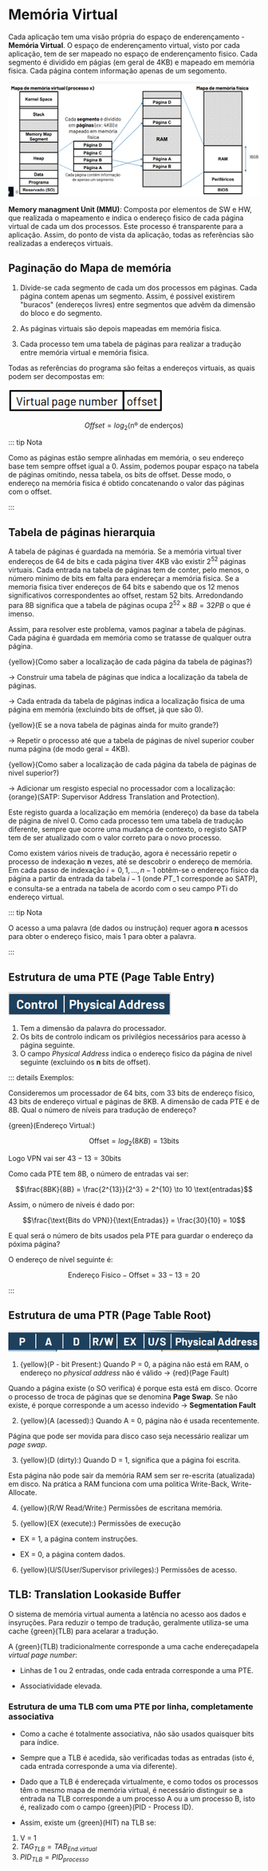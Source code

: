 # Memória Virtual

Cada aplicação tem uma visão própria do espaço de enderençamento - **Memória Virtual**. O espaço de enderençamento virtual, visto por cada aplicação, tem de ser mapeado no espaço de enderençamento fisico. Cada segmento é dividido em págias (em geral de 4KB) e mapeado em memória fisica. Cada página contem informação apenas de um segomento.

![vertical funcional](./img/img14.png)

**Memory managment Unit (MMU)**: Composta por elementos de SW e HW, que realizada o mapeamento e indica o endereço fisico de cada página virtual de cada um dos processos. Este processo é transparente para a aplicação. Assim, do ponto de vista da aplicação, todas as referências são realizadas a endereços virtuais.

## Paginação do Mapa de memória

1. Divide-se cada segmento de cada um dos processos em páginas. Cada página contem apenas um segmento. Assim, é possivel existirem "buracos" (endereços livres) entre segmentos que advêm da dimensão do bloco e do segmento.

2. As páginas virtuais são depois mapeadas em memória fisica.

3. Cada processo tem uma tabela de páginas para realizar a tradução entre memória virtual e memória fisica.

Todas as referências do programa são feitas a endereços virtuais, as quais podem ser decompostas em:

![vertical funcional](./img/img15.png)

$$Offset = log_2(\text{nº de enderços})$$

::: tip Nota

Como as páginas estão sempre alinhadas em memória, o seu endereço base tem sempre offset igual a 0. Assim, podemos poupar espaço na tabela de páginas omitindo, nessa tabela, os bits de offset. Desse modo, o endereço na memória fisica é obtido concatenando o valor das páginas com o offset.

:::

## Tabela de páginas hierarquia

A tabela de páginas é guardada na memória. Se a memória virtual tiver endereços de 64 de bits e cada página tiver 4KB vão existir $2^{52}$ páginas virtuais. Cada entrada na tabela de páginas tem de conter, pelo menos, o número minimo de bits em falta para endereçar a memória fisica. Se a memoria fisica tiver endereços de 64 bits e sabendo que os 12 menos significativos correspondentes ao offset, restam 52 bits. Arredondando para 8B significa que a tabela de páginas ocupa $2^{52}\times 8B = 32PB$ o que é imenso.

Assim, para resolver este problema, vamos paginar a tabela de páginas. Cada página é guardada em memória como se tratasse de qualquer outra página.

{yellow}(Como saber a localização de cada página da tabela de páginas?)

$\to$ Construir uma tabela de páginas que indica a localização da tabela de páginas.

$\to$ Cada entrada da tabela de páginas indica a localização fisica de uma página em memória (excluindo bits de offset, já que são 0).

{yellow}(E se a nova tabela de páginas ainda for muito grande?)

$\to$ Repetir o processo até que a tabela de páginas de nível superior couber numa página (de modo geral = 4KB).

{yellow}(Como saber a localização de cada página da tabela de páginas de nivel superior?)

$\to$ Adicionar um resgisto especial no processador com a localização: {orange}(SATP: Supervisor Address Translation and Protection).

Este registo guarda a localização em memória (endereço) da base da tabela de página de nível 0. Como cada processo tem uma tabela de tradução diferente, sempre que ocorre uma mudança de contexto, o registo SATP tem de ser atualizado com o valor correto para o novo processo.

Como existem vários niveis de tradução, agora é necessário repetir o processo de indexação **n** vezes, até se descobrir o endereço de memória. Em cada passo de indexação $i={0, 1, ..., n-1}$ obtêm-se o endereço fisico da página a partir da entrada da tabela $i-1$ (onde $PT_-1$ corresponde ao SATP), e consulta-se a entrada na tabela de acordo com o seu campo PTi do endereço virtual.

::: tip Nota

O acesso a uma palavra (de dados ou instrução) requer agora **n** acessos para obter o endereço fisico, mais 1 para obter a palavra.

:::

## Estrutura de uma PTE (Page Table Entry)

![PTE](./img/img16.png)

1. Tem a dimensão da palavra do processador.
2. Os bits de controlo indicam os privilégios necessários para acesso à página seguinte.
3. O campo _Physical Address_ indica o endereço fisico da página de nivel seguinte (excluindo os **n** bits de offset).

::: details Exemplos:

Consideremos um processador de 64 bits, com 33 bits de endereço físico, 43 bits de endereço virtual e páginas de 8KB. A dimensão de cada PTE é de 8B. Qual o número de níveis para tradução de endereço?

{green}(Endereço Virtual:)

$$\text{Offset} = log_2(8KB) = 13 \text{bits}$$

Logo VPN vai ser $43 - 13 = 30 \text{bits}$

Como cada PTE tem 8B, o número de entradas vai ser:

$$\frac{8BK}{8B} = \frac{2^{13}}{2^3} = 2^{10} \to 10 \text{entradas}$$

Assim, o número de níveis é dado por:

$$\frac{\text{Bits do VPN}}{\text{Entradas}} = \frac{30}{10} = 10$$

E qual será o número de bits usados pela PTE para guardar o endereço da póxima página?

O endereço de nível seguinte é:

$$\text{Endereço Fisico} - \text{Offset} = 33 - 13 = 20$$

:::

## Estrutura de uma PTR (Page Table Root)

![PTR](./img/img17.png)

1. {yellow}(P - bit Present:)
   Quando P = 0, a página não está em RAM, o endereço no _physical address_ não é válido $\to$ {red}(Page Fault)

Quando a página existe (o SO verifica) é porque esta está em disco. Ocorre o processo de troca de páginas que se denomina **Page Swap**. Se não existe, é porque corresponde a um acesso indevido $\to$ **Segmentation Fault**

2. {yellow}(A (acessed):)
   Quando A = 0, página não é usada recentemente.

Página que pode ser movida para disco caso seja necessário realizar um _page swap_.

3. {yellow}(D (dirty):)
   Quando D = 1, significa que a página foi escrita.

Esta página não pode sair da memória RAM sem ser re-escrita (atualizada) em disco. Na prática a RAM funciona com uma politica Write-Back, Write-Allocate.

4. {yellow}(R/W Read/Write:) Permissões de escritana memória.

5. {yellow}(EX (execute):) Permissões de execução

- EX = 1, a página contem instruções.

- EX = 0, a página contem dados.

6. {yellow}(U/S(User/Supervisor privileges):) Permissões de acesso.

## TLB: Translation Lookaside Buffer

O sistema de memória virtual aumenta a latência no acesso aos dados e insyruções. Para reduzir o tempo de tradução, geralmente utiliza-se uma cache {green}(TLB) para acelarar a tradução.

A {green}(TLB) tradicionalmente corresponde a uma cache endereçadapela _virtual page number_:

- Linhas de 1 ou 2 entradas, onde cada entrada corresponde a uma PTE.

- Associatividade elevada.

### Estrutura de uma TLB com uma PTE por linha, completamente associativa

- Como a cache é totalmente associativa, não são usados quaisquer bits para índice.

- Sempre que a TLB é acedida, são verificadas todas as entradas (isto é, cada entrada corresponde a uma via diferente).

- Dado que a TLB é endereçada virtualmente, e como todos os processos têm o mesmo mapa de memória virtual, é necessário distinguir se a entrada na TLB corresponde a um processo A ou a um processo B, isto é, realizado com o campo {green}(PID - Process ID).

- Assim, existe um {green}(HIT) na TLB se:

1. V = 1
2. $TAG_{TLB} = TAB_{End. virtual}$
3. $PID_{TLB} = PID_{processo}$
